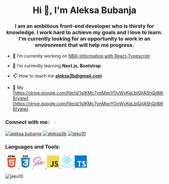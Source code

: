<h1 align="center">Hi 👋, I'm Aleksa Bubanja</h1>
<h3 align="center">I am an ambitious front-end developer who is thirsty for knowledge. I work hard to achieve my goals and I love to learn. I'm currently looking for an opportunity to work in an environment that will help me progress.</h3>

- 🔭 I’m currently working on [NBA-Information with React-Typescript](https://github.com/JEKO10/NBA-Information)

- 🌱 I’m currently learning **Next.js, Bootstrap**

- 📫 How to reach me **aleksa3b@gmail.com**

- 📄 My [https://drive.google.com/file/d/1sIKMc7vnMqcYOyWxKgLbIQjIAShQdMrR/view](https://drive.google.com/file/d/1sIKMc7vnMqcYOyWxKgLbIQjIAShQdMrR/view)

<h3 align="left">Connect with me:</h3>
<p align="left">
  <a href="https://linkedin.com/in/aleksa bubanja" target="blank"><img align="center" src="https://raw.githubusercontent.com/rahuldkjain/github-profile-readme-generator/master/src/images/icons/Social/linked-in-alt.svg" alt="aleksa bubanja" height="30" width="40" /></a>
<a href="https://twitter.com/aleksa3b" target="blank"><img align="center" src="https://raw.githubusercontent.com/rahuldkjain/github-profile-readme-generator/master/src/images/icons/Social/twitter.svg" alt="aleksa3b" height="30" width="40" /></a>
<a href="https://stackoverflow.com/users/jeko10" target="blank"><img align="center" src="https://raw.githubusercontent.com/rahuldkjain/github-profile-readme-generator/master/src/images/icons/Social/stack-overflow.svg" alt="jeko10" height="30" width="40" /></a>
</p>

<h3 align="left">Languages and Tools:</h3>
<p align="left"> <a href="https://www.w3.org/html/" target="_blank" rel="noreferrer"> <img src="https://raw.githubusercontent.com/devicons/devicon/master/icons/html5/html5-original-wordmark.svg" alt="html5" width="40" height="40"/> </a> <a href="https://www.w3schools.com/css/" target="_blank" rel="noreferrer"> <img src="https://raw.githubusercontent.com/devicons/devicon/master/icons/css3/css3-original-wordmark.svg" alt="css3" width="40" height="40"/> </a> <a href="https://sass-lang.com" target="_blank" rel="noreferrer"> <img src="https://raw.githubusercontent.com/devicons/devicon/master/icons/sass/sass-original.svg" alt="sass" width="40" height="40"/> </a> <a href="https://developer.mozilla.org/en-US/docs/Web/JavaScript" target="_blank" rel="noreferrer"> <img src="https://raw.githubusercontent.com/devicons/devicon/master/icons/javascript/javascript-original.svg" alt="javascript" width="40" height="40"/> </a> <a href="https://reactjs.org/" target="_blank" rel="noreferrer"> <img src="https://raw.githubusercontent.com/devicons/devicon/master/icons/react/react-original-wordmark.svg" alt="react" width="40" height="40"/> </a> <a href="https://www.typescriptlang.org/" target="_blank" rel="noreferrer"> <img src="https://raw.githubusercontent.com/devicons/devicon/master/icons/typescript/typescript-original.svg" alt="typescript" width="40" height="40"/> </a> </p>

<p><img align="center" src="https://github-readme-streak-stats.herokuapp.com/?user=jeko10&" alt="jeko10" /></p>

